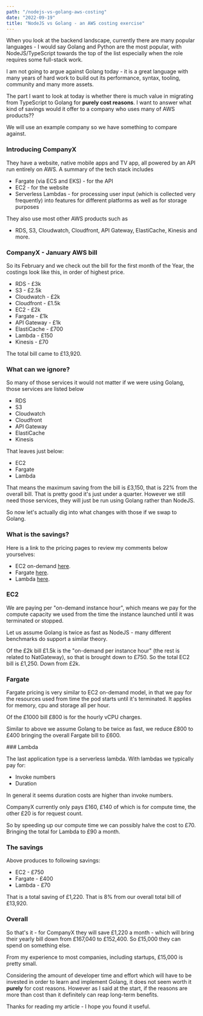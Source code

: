 ```yaml
---
path: "/nodejs-vs-golang-aws-costing"
date: "2022-09-19"
title: "NodeJS vs Golang - an AWS costing exercise"
---
```


When you look at the backend landscape, currently there are many popular languages - I would say Golang and Python are the most popular, with NodeJS/TypeScript towards the top of the list especially when the role requires some full-stack work.

I am not going to argue against Golang today - it is a great language with many years of hard work to build out its performance, syntax, tooling, community and many more assets.

The part I want to look at today is whether there is much value in migrating from TypeScript to Golang for <b>purely cost reasons</b>.
I want to answer what kind of savings would it offer to a company who uses many of AWS products??

We will use an example company so we have something to compare against.

### Introducing CompanyX

They have a website, native mobile apps and TV app, all powered by an API run entirely on AWS.
A summary of the tech stack includes

- Fargate (via ECS and EKS) - for the API
- EC2 - for the website
- Serverless Lambdas - for processing user input (which is collected very frequently) into features for different platforms as well as for storage purposes

They also use most other AWS products such as

- RDS, S3, Cloudwatch, Cloudfront, API Gateway, ElastiCache, Kinesis and more.

### CompanyX - January AWS bill

So its February and we check out the bill for the first month of the Year, the costings look like this, in order of highest price.

- RDS - £3k
- S3 - £2.5k
- Cloudwatch - £2k
- Cloudfront - £1.5k
- EC2 - £2k
- Fargate - £1k
- API Gateway - £1k
- ElastiCache - £700
- Lambda - £150
- Kinesis - £70

The total bill came to £13,920.

### What can we ignore?

So many of those services it would not matter if we were using Golang, those services are listed below

- RDS
- S3
- Cloudwatch
- Cloudfront
- API Gateway
- ElastiCache
- Kinesis

That leaves just below:

- EC2
- Fargate
- Lambda

That means the maximum saving from the bill is £3,150, that is 22% from the overall bill. That is pretty good it's just under a quarter. However we still need those services, they will just be run using Golang rather than NodeJS.

So now let's actually dig into what changes with those if we swap to Golang.

### What is the savings?

Here is a link to the pricing pages to review my comments below yourselves:

- EC2 on-demand [here](https://aws.amazon.com/ec2/pricing/on-demand/).
- Fargate [here](https://aws.amazon.com/fargate/pricing/).
- Lambda [here](https://aws.amazon.com/lambda/pricing/).

### EC2

We are paying per "on-demand instance hour", which means we pay for the compute capacity we used from the time the instance launched until it was terminated or stopped.

Let us assume Golang is twice as fast as NodeJS - many different benchmarks do support a similar theory.

Of the £2k bill £1.5k is the "on-demand per instance hour" (the rest is related to NatGateway), so that is brought down to £750. So the total EC2 bill is £1,250. Down from £2k.

### Fargate

Fargate pricing is very similar to EC2 on-demand model, in that we pay for the resources used from time the pod starts until it's terminated. It applies for memory, cpu and storage all per hour.

Of the £1000 bill £800 is for the hourly vCPU charges.

Similar to above we assume Golang to be twice as fast, we reduce £800 to £400 bringing the overall Fargate bill to £600.

### Lambda

The last application type is a serverless lambda. With lambdas we typically pay for:

- Invoke numbers
- Duration

In general it seems duration costs are higher than invoke numbers.

CompanyX currently only pays £160, £140 of which is for compute time, the other £20 is for request count.

So by speeding up our compute time we can possibly halve the cost to £70. Bringing the total for Lambda to £90 a month.

### The savings

Above produces to following savings:

- EC2 - £750
- Fargate - £400
- Lambda - £70

That is a total saving of £1,220. That is 8% from our overall total bill of £13,920.

### Overall

So that's it - for CompanyX they will save £1,220 a month - which will bring their yearly bill down from £167,040 to £152,400. So £15,000 they can spend on something else.

From my experience to most companies, including startups, £15,000 is pretty small.

Considering the amount of developer time and effort which will have to be invested in order to learn and implement Golang, it does not seem worth it <b>purely</b> for cost reasons. However as I said at the start, if the reasons are more than cost than it definitely can reap long-term benefits.

Thanks for reading my article - I hope you found it useful.
